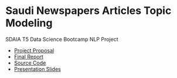 # Saudi Newspapers Articles Topic Modeling

SDAIA T5 Data Science Bootcamp NLP Project

* [Project Proposal](Proposal.md)
* [Final Report](Report.md)
* [Source Code](Source_code.ipynb)
* [Presentation Slides](Slides.pdf)
